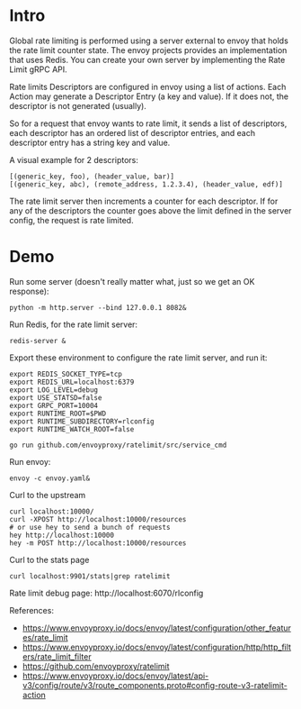 # Intro

Global rate limiting is performed using a server external to envoy that holds the rate limit counter state. 
The envoy projects provides an implementation that uses Redis. You can create your own server by
implementing the Rate Limit gRPC API.

Rate limits Descriptors are configured in envoy using a list of actions.
Each Action may generate a Descriptor Entry (a key and value). 
If it does not, the descriptor is not generated (usually).

So for a request that envoy wants to rate limit, it sends a list of descriptors, each descriptor has
an ordered list of descriptor entries, and each descriptor entry has a string key and value.

A visual example for 2 descriptors:
```
[(generic_key, foo), (header_value, bar)]
[(generic_key, abc), (remote_address, 1.2.3.4), (header_value, edf)]
```

The rate limit server then increments a counter for each descriptor. If for any of the descriptors the
counter goes above the limit defined in the server config, the request is rate limited.

# Demo    
Run some server (doesn't really matter what, just so we get an OK response):
```
python -m http.server --bind 127.0.0.1 8082&
```

Run Redis, for the rate limit server:
```
redis-server &
```

Export these environment to configure the rate limit server, and run it:
```
export REDIS_SOCKET_TYPE=tcp
export REDIS_URL=localhost:6379
export LOG_LEVEL=debug
export USE_STATSD=false
export GRPC_PORT=10004
export RUNTIME_ROOT=$PWD
export RUNTIME_SUBDIRECTORY=rlconfig
export RUNTIME_WATCH_ROOT=false

go run github.com/envoyproxy/ratelimit/src/service_cmd
```

Run envoy:
```
envoy -c envoy.yaml&
```

Curl to the upstream
```
curl localhost:10000/
curl -XPOST http://localhost:10000/resources
# or use hey to send a bunch of requests
hey http://localhost:10000
hey -m POST http://localhost:10000/resources
```
Curl to the stats page
```
curl localhost:9901/stats|grep ratelimit 
```

Rate limit debug page: http://localhost:6070/rlconfig

References:
- https://www.envoyproxy.io/docs/envoy/latest/configuration/other_features/rate_limit
- https://www.envoyproxy.io/docs/envoy/latest/configuration/http/http_filters/rate_limit_filter
- https://github.com/envoyproxy/ratelimit
- https://www.envoyproxy.io/docs/envoy/latest/api-v3/config/route/v3/route_components.proto#config-route-v3-ratelimit-action
